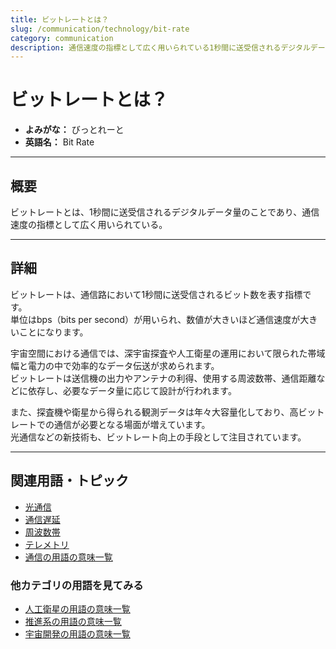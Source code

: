 ```yaml
---
title: ビットレートとは？
slug: /communication/technology/bit-rate
category: communication
description: 通信速度の指標として広く用いられている1秒間に送受信されるデジタルデータ量のことであるビットレートの意味・定義・内容について解説します．
---
```


# ビットレートとは？

- **よみがな：** びっとれーと  
- **英語名：** Bit Rate  

---

## 概要

ビットレートとは、1秒間に送受信されるデジタルデータ量のことであり、通信速度の指標として広く用いられている。  

---

## 詳細

ビットレートは、通信路において1秒間に送受信されるビット数を表す指標です。  
単位はbps（bits per second）が用いられ、数値が大きいほど通信速度が大きいことになります。  

宇宙空間における通信では、深宇宙探査や人工衛星の運用において限られた帯域幅と電力の中で効率的なデータ伝送が求められます。  
ビットレートは送信機の出力やアンテナの利得、使用する周波数帯、通信距離などに依存し、必要なデータ量に応じて設計が行われます。  

また、探査機や衛星から得られる観測データは年々大容量化しており、高ビットレートでの通信が必要となる場面が増えています。  
光通信などの新技術も、ビットレート向上の手段として注目されています。  

---

## 関連用語・トピック

- [光通信](/docs/communication/type/optical-communication/)
- [通信遅延](/docs/communication/technology/communication-delay/)
- [周波数帯](/docs/communication/technology/frequency-band/)
- [テレメトリ](/docs/communication/system/telemetry/)
- [通信の用語の意味一覧](/docs/category/communication/)

### 他カテゴリの用語を見てみる
- [人工衛星の用語の意味一覧](/docs/category/satellite/)
- [推進系の用語の意味一覧](/docs/category/propulsion/)
- [宇宙開発の用語の意味一覧](/docs/category/glossary/)
